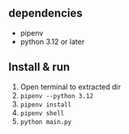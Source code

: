 ## dependencies
- pipenv
- python 3.12 or later

## Install & run
1. Open terminal to extracted dir
2.  
    ```pipenv --python 3.12```
3.  
    ```pipenv install```
4.  
    ```pipenv shell```
5.  
    ```python main.py```
